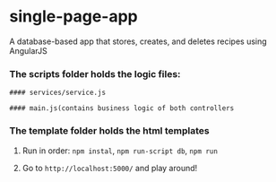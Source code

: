 # single-page-app
A database-based app that stores, creates, and deletes recipes using AngularJS

### The scripts folder holds the logic files: 
    #### services/service.js
  
    #### main.js(contains business logic of both controllers
  
 
### The template folder holds the html templates


1) Run in order: `npm instal`, `npm run-script db`, `npm run`

2) Go to `http://localhost:5000/` and play around!

  
